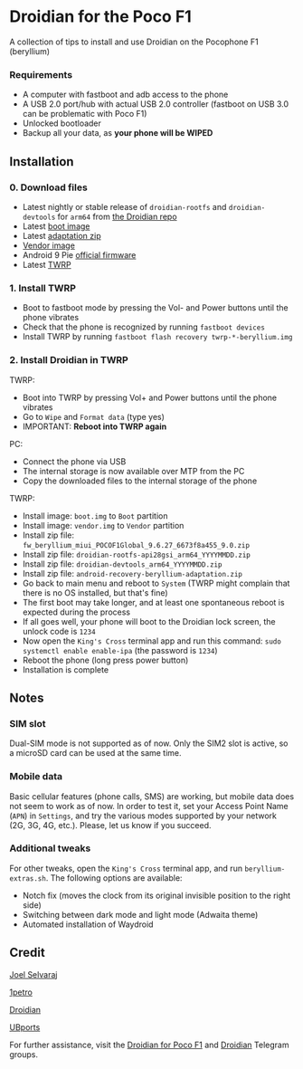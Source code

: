 # Droidian for the Poco F1
A collection of tips to install and use Droidian on the Pocophone F1 (beryllium)

### Requirements
- A computer with fastboot and adb access to the phone
- A USB 2.0 port/hub with actual USB 2.0 controller (fastboot on USB 3.0 can be problematic with Poco F1)
- Unlocked bootloader
- Backup all your data, as **your phone will be WIPED**

## Installation
### 0. Download files
- Latest nightly or stable release of `droidian-rootfs` and `droidian-devtools` for `arm64` from [the Droidian repo](https://github.com/droidian-images/rootfs-api28gsi-all/releases)
- Latest [boot image](https://github.com/Unofficial-droidian-for-pocof1/linux_android_xiaomi_beryllium/releases)
- Latest [adaptation zip](https://github.com/Unofficial-droidian-for-pocof1/android-recovery-beryllium-adaptation/releases)
- [Vendor image](https://github.com/ubports-beryllium/artifacts/releases/download/v3/vendor.img)
- Android 9 Pie [official firmware](https://xiaomifirmwareupdater.com/download/?file=fw_beryllium_miui_POCOF1Global_9.6.27_6673f8a455_9.0.zip)
- Latest [TWRP](https://dl.twrp.me/beryllium/)

### 1. Install TWRP 
- Boot to fastboot mode by pressing the Vol- and Power buttons until the phone vibrates
- Check that the phone is recognized by running `fastboot devices`
- Install TWRP by running `fastboot flash recovery twrp-*-beryllium.img`

### 2. Install Droidian in TWRP
TWRP:
- Boot into TWRP by pressing Vol+ and Power buttons until the phone vibrates
- Go to `Wipe` and `Format data` (type yes)
- IMPORTANT: **Reboot into TWRP again**

PC:
- Connect the phone via USB
- The internal storage is now available over MTP from the PC
- Copy the downloaded files to the internal storage of the phone

TWRP:
- Install image: `boot.img` to `Boot` partition
- Install image: `vendor.img` to `Vendor` partition
- Install zip file: `fw_beryllium_miui_POCOF1Global_9.6.27_6673f8a455_9.0.zip`
- Install zip file: `droidian-rootfs-api28gsi_arm64_YYYYMMDD.zip` 
- Install zip file: `droidian-devtools_arm64_YYYYMMDD.zip`
- Install zip file: `android-recovery-beryllium-adaptation.zip`
- Go back to main menu and reboot to `System` (TWRP might complain that there is no OS installed, but that's fine)
- The first boot may take longer, and at least one spontaneous reboot is expected during the process
- If all goes well, your phone will boot to the Droidian lock screen, the unlock code is `1234`
- Now open the `King's Cross` terminal app and run this command: `sudo systemctl enable enable-ipa` (the password is `1234`)
- Reboot the phone (long press power button)
- Installation is complete

## Notes

### SIM slot
Dual-SIM mode is not supported as of now. Only the SIM2 slot is active, so a microSD card can be used at the same time.

### Mobile data
Basic cellular features (phone calls, SMS) are working, but mobile data does not seem to work as of now. In order to test it, set your Access Point Name (`APN`) in `Settings`, and try the various modes supported by your network (2G, 3G, 4G, etc.). Please, let us know if you succeed.

### Additional tweaks
For other tweaks, open the `King's Cross` terminal app, and run `beryllium-extras.sh`.
The following options are available:
- Notch fix (moves the clock from its original invisible position to the right side)
- Switching between dark mode and light mode (Adwaita theme)
- Automated installation of Waydroid

## Credit
[Joel Selvaraj](https://github.com/joelselvaraj)

[1petro](https://github.com/1petro)

[Droidian](http://droidian.org/)

[UBports](https://ubuntu-touch.io/)


For further assistance, visit the [Droidian for Poco F1](https://t.me/pocof1droidian) and [Droidian](https://t.me/droidianlinux) Telegram groups.

